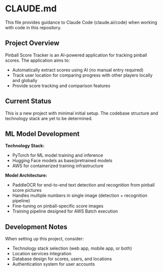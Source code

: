 # CLAUDE.md

This file provides guidance to Claude Code (claude.ai/code) when working with code in this repository.

## Project Overview

Pinball Score Tracker is an AI-powered application for tracking pinball scores. The application aims to:
- Automatically extract scores using AI (no manual entry required)
- Track user location for comparing progress with other players locally and globally
- Provide score tracking and comparison features

## Current Status

This is a new project with minimal initial setup. The codebase structure and technology stack are yet to be determined.

## ML Model Development

**Technology Stack:**
- PyTorch for ML model training and inference
- Hugging Face models as base/pretrained models
- AWS for containerized training infrastructure

**Model Architecture:**
- PaddleOCR for end-to-end text detection and recognition from pinball score pictures
- Handles multiple numbers in single image (detection + recognition pipeline)
- Fine-tuning on pinball-specific score images
- Training pipeline designed for AWS Batch execution

## Development Notes

When setting up this project, consider:
- Technology stack selection (web app, mobile app, or both)
- Location services integration
- Database design for scores, users, and locations
- Authentication system for user accounts